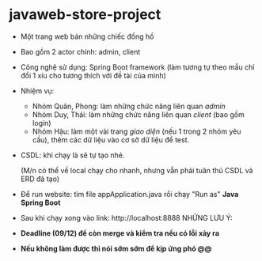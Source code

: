 # javaweb-store-project
- Một trang web bán những chiếc đồng hồ
- Bao gồm 2 actor chính: admin, client
- Công nghệ sử dụng: Spring Boot framework (làm tương tự theo mẫu chỉ đổi 1 xíu cho tương thích với đề tài của mình)
- Nhiệm vụ:
  + Nhóm Quân, Phong: làm những chức năng liên quan *admin*
  + Nhóm Duy, Thái: làm những chức năng liên quan *client* (bao gồm login)
  + Nhóm Hậu: làm một vài trang *giao diện* (nếu 1 trong 2 nhóm yêu cầu), thêm các dữ liệu vào cơ sở dữ liệu để test.

- CSDL: khi chạy là sẽ tự tạo nhé.
  
  (M/n có thể về local chạy cho nhanh, nhưng vẫn phải tuân thủ CSDL và ERD đã tạo)
- Để run website: tìm file appApplication.java rồi chạy "Run as" **Java Spring Boot**
- Sau khi chạy xong vào link: http://localhost:8888
NHỮNG LƯU Ý:

- **Deadline (09/12) để còn merge và kiểm tra nếu có lỗi xảy ra**
- **Nếu không làm được thì nói sớm sớm để kịp ứng phó @@**
